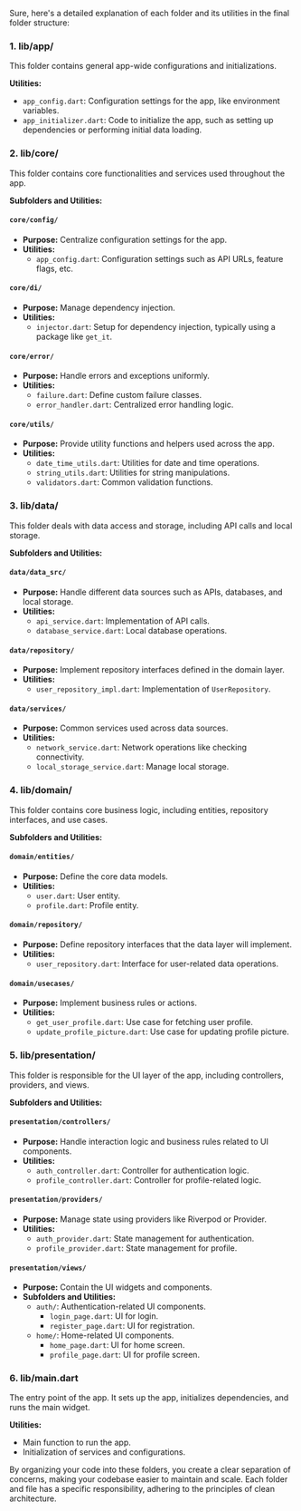 Sure, here's a detailed explanation of each folder and its utilities in the final folder structure:

### 1. **lib/app/**
This folder contains general app-wide configurations and initializations.

**Utilities:**
- `app_config.dart`: Configuration settings for the app, like environment variables.
- `app_initializer.dart`: Code to initialize the app, such as setting up dependencies or performing initial data loading.

### 2. **lib/core/**
This folder contains core functionalities and services used throughout the app. 

**Subfolders and Utilities:**

#### `core/config/`
- **Purpose:** Centralize configuration settings for the app.
- **Utilities:**
  - `app_config.dart`: Configuration settings such as API URLs, feature flags, etc.

#### `core/di/`
- **Purpose:** Manage dependency injection.
- **Utilities:**
  - `injector.dart`: Setup for dependency injection, typically using a package like `get_it`.

#### `core/error/`
- **Purpose:** Handle errors and exceptions uniformly.
- **Utilities:**
  - `failure.dart`: Define custom failure classes.
  - `error_handler.dart`: Centralized error handling logic.

#### `core/utils/`
- **Purpose:** Provide utility functions and helpers used across the app.
- **Utilities:**
  - `date_time_utils.dart`: Utilities for date and time operations.
  - `string_utils.dart`: Utilities for string manipulations.
  - `validators.dart`: Common validation functions.

### 3. **lib/data/**
This folder deals with data access and storage, including API calls and local storage.

**Subfolders and Utilities:**

#### `data/data_src/`
- **Purpose:** Handle different data sources such as APIs, databases, and local storage.
- **Utilities:**
  - `api_service.dart`: Implementation of API calls.
  - `database_service.dart`: Local database operations.

#### `data/repository/`
- **Purpose:** Implement repository interfaces defined in the domain layer.
- **Utilities:**
  - `user_repository_impl.dart`: Implementation of `UserRepository`.

#### `data/services/`
- **Purpose:** Common services used across data sources.
- **Utilities:**
  - `network_service.dart`: Network operations like checking connectivity.
  - `local_storage_service.dart`: Manage local storage.

### 4. **lib/domain/**
This folder contains core business logic, including entities, repository interfaces, and use cases.

**Subfolders and Utilities:**

#### `domain/entities/`
- **Purpose:** Define the core data models.
- **Utilities:**
  - `user.dart`: User entity.
  - `profile.dart`: Profile entity.

#### `domain/repository/`
- **Purpose:** Define repository interfaces that the data layer will implement.
- **Utilities:**
  - `user_repository.dart`: Interface for user-related data operations.

#### `domain/usecases/`
- **Purpose:** Implement business rules or actions.
- **Utilities:**
  - `get_user_profile.dart`: Use case for fetching user profile.
  - `update_profile_picture.dart`: Use case for updating profile picture.

### 5. **lib/presentation/**
This folder is responsible for the UI layer of the app, including controllers, providers, and views.

**Subfolders and Utilities:**

#### `presentation/controllers/`
- **Purpose:** Handle interaction logic and business rules related to UI components.
- **Utilities:**
  - `auth_controller.dart`: Controller for authentication logic.
  - `profile_controller.dart`: Controller for profile-related logic.

#### `presentation/providers/`
- **Purpose:** Manage state using providers like Riverpod or Provider.
- **Utilities:**
  - `auth_provider.dart`: State management for authentication.
  - `profile_provider.dart`: State management for profile.

#### `presentation/views/`
- **Purpose:** Contain the UI widgets and components.
- **Subfolders and Utilities:**
  - `auth/`: Authentication-related UI components.
    - `login_page.dart`: UI for login.
    - `register_page.dart`: UI for registration.
  - `home/`: Home-related UI components.
    - `home_page.dart`: UI for home screen.
    - `profile_page.dart`: UI for profile screen.

### 6. **lib/main.dart**
The entry point of the app. It sets up the app, initializes dependencies, and runs the main widget.

**Utilities:**
- Main function to run the app.
- Initialization of services and configurations.

By organizing your code into these folders, you create a clear separation of concerns, making your codebase easier to maintain and scale. Each folder and file has a specific responsibility, adhering to the principles of clean architecture.